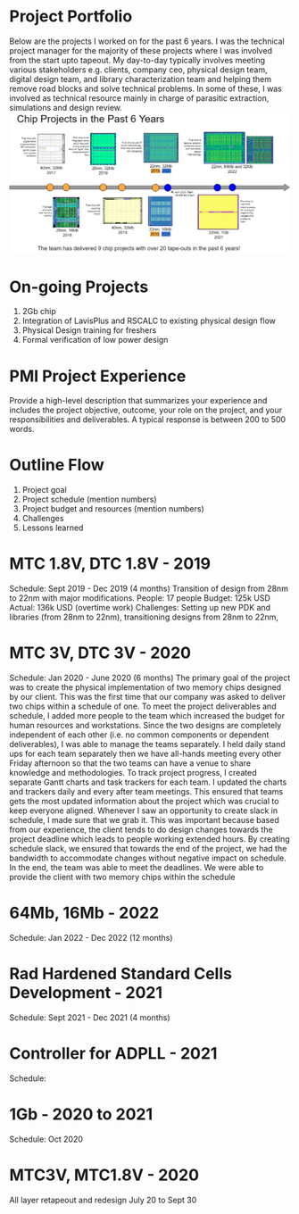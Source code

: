 # Project Portfolio
Below are the projects I worked on for the past 6 years. I was the technical project manager for the majority of these projects where I was involved from the start upto tapeout. My day-to-day typically involves meeting various stakeholders e.g. clients, company ceo, physical design team, digital design team, and library characterization team and helping them remove road blocks and solve technical problems. 
In some of these, I was involved as technical resource mainly in charge of parasitic extraction, simulations and design review.
![](20230426090738.png)

# On-going Projects
1. 2Gb chip
2. Integration of LavisPlus and RSCALC to existing physical design flow
3. Physical Design training for freshers
4. Formal verification of low power design

# PMI Project Experience
Provide a high-level description that summarizes your experience and includes the project objective, outcome, your role on the project, and your responsibilities and deliverables. A typical response is between 200 to 500 words.

# Outline Flow
1. Project goal
2. Project schedule (mention numbers)
3. Project budget and resources (mention numbers)
4. Challenges
5. Lessons learned

# MTC 1.8V, DTC 1.8V - 2019
Schedule: Sept 2019 - Dec 2019 (4 months)
Transition of design from 28nm to 22nm with major modifications.
People: 17 people
Budget: 125k USD
Actual: 136k USD (overtime work)
Challenges: Setting up new PDK and libraries (from 28nm to 22nm), transitioning designs from 28nm to 22nm, 

# MTC 3V, DTC 3V - 2020
Schedule: Jan 2020 - June 2020 (6 months)
The primary goal of the project was to create the physical implementation of two memory chips designed by our client. This was the first time that our company was asked to deliver two chips within a schedule of one. 
To meet the project deliverables and schedule, I added more people to the team which increased the budget for human resources and workstations. 
Since the two designs are completely independent of each other (i.e. no common components or dependent deliverables), I was able to manage the teams separately. I held daily stand ups for each team separately then we have all-hands meeting every other Friday afternoon so that the two teams can have a venue to share knowledge and methodologies.
To track project progress, I created separate Gantt charts and task trackers for each team. I updated the charts and trackers daily and every after team meetings. This ensured that teams gets the most updated information about the project which was crucial to keep everyone aligned.
Whenever I saw an opportunity to create slack in schedule, I made sure that we grab it. This was important because based from our experience, the client tends to do design changes towards the project deadline which leads to people working extended hours. By creating schedule slack, we ensured that towards the end of the project, we had the bandwidth to accommodate changes without negative impact on schedule. 
In the end, the team was able to meet the deadlines. We were able to provide the client with two memory chips within the schedule 

# 64Mb, 16Mb - 2022
Schedule: Jan 2022 - Dec 2022 (12 months)

# Rad Hardened Standard Cells Development - 2021
Schedule: Sept 2021 - Dec 2021 (4 months)

# Controller for ADPLL - 2021
Schedule: 

# 1Gb - 2020 to 2021
Schedule: Oct 2020 

# MTC3V, MTC1.8V - 2020
All layer retapeout and redesign
July 20 to Sept 30